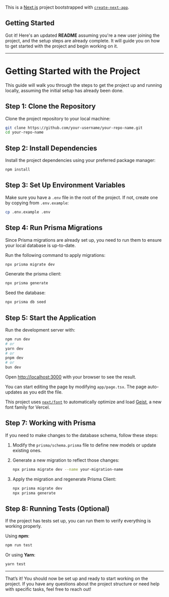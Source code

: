This is a [Next.js](https://nextjs.org) project bootstrapped with [`create-next-app`](https://nextjs.org/docs/app/api-reference/cli/create-next-app).

## Getting Started

Got it! Here's an updated **README** assuming you're a new user joining the project, and the setup steps are already complete. It will guide you on how to get started with the project and begin working on it.

---

# Getting Started with the Project

This guide will walk you through the steps to get the project up and running locally, assuming the initial setup has already been done.

## Step 1: Clone the Repository

Clone the project repository to your local machine:

```bash
git clone https://github.com/your-username/your-repo-name.git
cd your-repo-name
```

## Step 2: Install Dependencies

Install the project dependencies using your preferred package manager:

```bash
npm install
```

## Step 3: Set Up Environment Variables

Make sure you have a `.env` file in the root of the project. If not, create one by copying from `.env.example`:

```bash
cp .env.example .env
```

## Step 4: Run Prisma Migrations

Since Prisma migrations are already set up, you need to run them to ensure your local database is up-to-date.

Run the following command to apply migrations:

```bash
npx prisma migrate dev
```

Generate the prisma client: 
```bash
npx prisma generate
```

Seed the database: 
```bash
npx prisma db seed
```

## Step 5: Start the Application

Run the development server with:

```bash
npm run dev
# or
yarn dev
# or
pnpm dev
# or
bun dev
```

Open [http://localhost:3000](http://localhost:3000) with your browser to see the result.

You can start editing the page by modifying `app/page.tsx`. The page auto-updates as you edit the file.

This project uses [`next/font`](https://nextjs.org/docs/app/building-your-application/optimizing/fonts) to automatically optimize and load [Geist](https://vercel.com/font), a new font family for Vercel.

## Step 7: Working with Prisma

If you need to make changes to the database schema, follow these steps:

1. Modify the `prisma/schema.prisma` file to define new models or update existing ones.
2. Generate a new migration to reflect those changes:

    ```bash
    npx prisma migrate dev --name your-migration-name
    ```

3. Apply the migration and regenerate Prisma Client:

    ```bash
    npx prisma migrate dev
    npx prisma generate
    ```

## Step 8: Running Tests (Optional)

If the project has tests set up, you can run them to verify everything is working properly.

Using **npm**:

```bash
npm run test
```

Or using **Yarn**:

```bash
yarn test
```

---

That’s it! You should now be set up and ready to start working on the project. If you have any questions about the project structure or need help with specific tasks, feel free to reach out!

